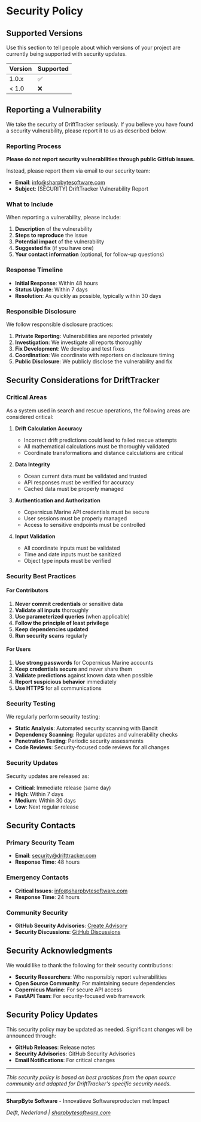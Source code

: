 # Security Policy

## Supported Versions

Use this section to tell people about which versions of your project are currently being supported with security updates.

| Version | Supported          |
| ------- | ------------------ |
| 1.0.x   | :white_check_mark: |
| < 1.0   | :x:                |

## Reporting a Vulnerability

We take the security of DriftTracker seriously. If you believe you have found a security vulnerability, please report it to us as described below.

### Reporting Process

**Please do not report security vulnerabilities through public GitHub issues.**

Instead, please report them via email to our security team:

- **Email**: info@sharpbytesoftware.com
- **Subject**: [SECURITY] DriftTracker Vulnerability Report

### What to Include

When reporting a vulnerability, please include:

1. **Description** of the vulnerability
2. **Steps to reproduce** the issue
3. **Potential impact** of the vulnerability
4. **Suggested fix** (if you have one)
5. **Your contact information** (optional, for follow-up questions)

### Response Timeline

- **Initial Response**: Within 48 hours
- **Status Update**: Within 7 days
- **Resolution**: As quickly as possible, typically within 30 days

### Responsible Disclosure

We follow responsible disclosure practices:

1. **Private Reporting**: Vulnerabilities are reported privately
2. **Investigation**: We investigate all reports thoroughly
3. **Fix Development**: We develop and test fixes
4. **Coordination**: We coordinate with reporters on disclosure timing
5. **Public Disclosure**: We publicly disclose the vulnerability and fix

## Security Considerations for DriftTracker

### Critical Areas

As a system used in search and rescue operations, the following areas are considered critical:

1. **Drift Calculation Accuracy**
   - Incorrect drift predictions could lead to failed rescue attempts
   - All mathematical calculations must be thoroughly validated
   - Coordinate transformations and distance calculations are critical

2. **Data Integrity**
   - Ocean current data must be validated and trusted
   - API responses must be verified for accuracy
   - Cached data must be properly managed

3. **Authentication and Authorization**
   - Copernicus Marine API credentials must be secure
   - User sessions must be properly managed
   - Access to sensitive endpoints must be controlled

4. **Input Validation**
   - All coordinate inputs must be validated
   - Time and date inputs must be sanitized
   - Object type inputs must be verified

### Security Best Practices

#### For Contributors

1. **Never commit credentials** or sensitive data
2. **Validate all inputs** thoroughly
3. **Use parameterized queries** (when applicable)
4. **Follow the principle of least privilege**
5. **Keep dependencies updated**
6. **Run security scans** regularly

#### For Users

1. **Use strong passwords** for Copernicus Marine accounts
2. **Keep credentials secure** and never share them
3. **Validate predictions** against known data when possible
4. **Report suspicious behavior** immediately
5. **Use HTTPS** for all communications

### Security Testing

We regularly perform security testing:

- **Static Analysis**: Automated security scanning with Bandit
- **Dependency Scanning**: Regular updates and vulnerability checks
- **Penetration Testing**: Periodic security assessments
- **Code Reviews**: Security-focused code reviews for all changes

### Security Updates

Security updates are released as:

- **Critical**: Immediate release (same day)
- **High**: Within 7 days
- **Medium**: Within 30 days
- **Low**: Next regular release

## Security Contacts

### Primary Security Team
- **Email**: security@drifttracker.com
- **Response Time**: 48 hours

### Emergency Contacts
- **Critical Issues**: info@sharpbytesoftware.com
- **Response Time**: 24 hours

### Community Security
- **GitHub Security Advisories**: [Create Advisory](https://github.com/Seichs/DriftTracker/security/advisories)
- **Security Discussions**: [GitHub Discussions](https://github.com/Seichs/DriftTracker/discussions/categories/security)

## Security Acknowledgments

We would like to thank the following for their security contributions:

- **Security Researchers**: Who responsibly report vulnerabilities
- **Open Source Community**: For maintaining secure dependencies
- **Copernicus Marine**: For secure API access
- **FastAPI Team**: For security-focused web framework

## Security Policy Updates

This security policy may be updated as needed. Significant changes will be announced through:

- **GitHub Releases**: Release notes
- **Security Advisories**: GitHub Security Advisories
- **Email Notifications**: For critical changes

---

*This security policy is based on best practices from the open source community and adapted for DriftTracker's specific security needs.*

---

**SharpByte Software** - Innovatieve Softwareproducten met Impact

*Delft, Nederland | [sharpbytesoftware.com](https://sharpbytesoftware.com/)* 